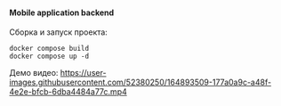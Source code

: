#### Mobile application backend  
Сборка и запуск проекта:
```
docker compose build
docker compose up -d
```
Демо видео:
https://user-images.githubusercontent.com/52380250/164893509-177a0a9c-a48f-4e2e-bfcb-6dba4484a77c.mp4


